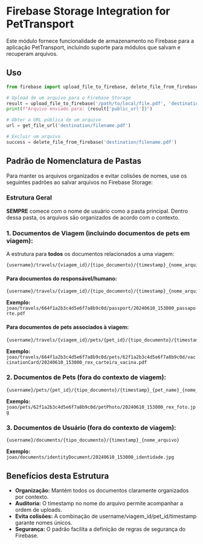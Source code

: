 # Firebase Storage Integration for PetTransport

Este módulo fornece funcionalidade de armazenamento no Firebase para a aplicação PetTransport, incluindo suporte para módulos que salvam e recuperam arquivos.

## Uso

```python
from firebase import upload_file_to_firebase, delete_file_from_firebase, get_file_url

# Upload de um arquivo para o Firebase Storage
result = upload_file_to_firebase('/path/to/local/file.pdf', 'destination/filename.pdf')
print(f"Arquivo enviado para: {result['public_url']}")

# Obter a URL pública de um arquivo
url = get_file_url('destination/filename.pdf')

# Excluir um arquivo
success = delete_file_from_firebase('destination/filename.pdf')
```

## Padrão de Nomenclatura de Pastas

Para manter os arquivos organizados e evitar colisões de nomes, use os seguintes padrões ao salvar arquivos no Firebase Storage:

### Estrutura Geral
**SEMPRE** comece com o nome de usuário como a pasta principal. Dentro dessa pasta, os arquivos são organizados de acordo com o contexto.

### 1. Documentos de Viagem (incluindo documentos de pets em viagem):
A estrutura para **todos** os documentos relacionados a uma viagem:

```
{username}/travels/{viagem_id}/{tipo_documento}/{timestamp}_{nome_arquivo}
```

#### Para documentos do responsável/humano:
```
{username}/travels/{viagem_id}/{tipo_documento}/{timestamp}_{nome_arquivo}
```
**Exemplo:** `joao/travels/664f1a2b3c4d5e6f7a8b9c0d/passport/20240610_153000_passaporte.pdf`

#### Para documentos de pets associados à viagem:
```
{username}/travels/{viagem_id}/pets/{pet_id}/{tipo_documento}/{timestamp}_{pet_name}_{nome_arquivo}
```
**Exemplo:** `joao/travels/664f1a2b3c4d5e6f7a8b9c0d/pets/62f1a2b3c4d5e6f7a8b9c0d/vaccinationCard/20240610_153000_rex_carteira_vacina.pdf`

### 2. Documentos de Pets (fora do contexto de viagem):
```
{username}/pets/{pet_id}/{tipo_documento}/{timestamp}_{pet_name}_{nome_arquivo}
```
**Exemplo:** `joao/pets/62f1a2b3c4d5e6f7a8b9c0d/petPhoto/20240610_153000_rex_foto.jpg`

### 3. Documentos de Usuário (fora do contexto de viagem):
```
{username}/documents/{tipo_documento}/{timestamp}_{nome_arquivo}
```
**Exemplo:** `joao/documents/identityDocument/20240610_153000_identidade.jpg`

## Benefícios desta Estrutura
- **Organização:** Mantém todos os documentos claramente organizados por contexto.
- **Auditoria:** O timestamp no nome do arquivo permite acompanhar a ordem de uploads.
- **Evita colisões:** A combinação de username/viagem_id/pet_id/timestamp garante nomes únicos.
- **Segurança:** O padrão facilita a definição de regras de segurança do Firebase.